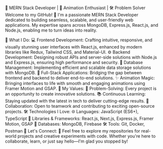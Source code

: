 🚀 MERN Stack Developer | 🎨 Animation Enthusiast | 🛠️ Problem Solver
Welcome to my GitHub! 👋 I'm a passionate MERN Stack Developer dedicated to building seamless, scalable, and user-friendly web applications. My expertise spans across MongoDB, Express.js, React.js, and Node.js, enabling me to turn ideas into reality.

🌟 What I Do:
💻 Frontend Development: Crafting intuitive, responsive, and visually stunning user interfaces with React.js, enhanced by modern libraries like Redux, Tailwind CSS, and Material-UI.
⚙️ Backend Development: Designing robust APIs and server-side solutions with Node.js and Express.js, ensuring high performance and security.
📂 Database Management: Implementing efficient and scalable data storage solutions with MongoDB.
🔄 Full-Stack Applications: Bridging the gap between frontend and backend to deliver end-to-end solutions.
✨ Animation Magic: Bringing interfaces to life with smooth and engaging animations using Framer Motion and GSAP.
🚧 My Values:
🧩 Problem-Solving: Every project is an opportunity to create innovative solutions.
📚 Continuous Learning: Staying updated with the latest in tech to deliver cutting-edge results.
🤝 Collaboration: Open to teamwork and contributing to exciting open-source projects.
🛠️ Technologies I Love:
🌐 Languages: JavaScript (ES6+), TypeScript
🔧 Libraries & Frameworks: React.js, Next.js, Express.js, Framer Motion, GSAP
💾 Databases: MongoDB, Firebase
🛠️ Tools: Git, Docker, Postman
💬 Let's Connect:
📂 Feel free to explore my repositories for real-world projects and creative experiments with code. Whether you're here to collaborate, learn, or just say hello—I'm glad you stopped by!
